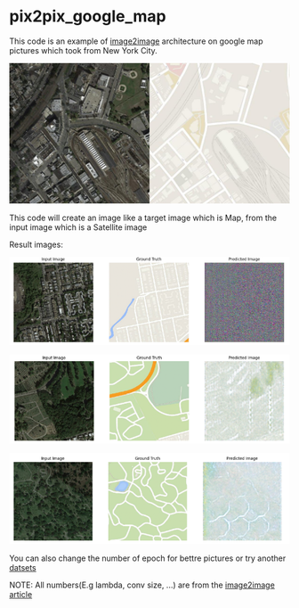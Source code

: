 # pix2pix_google_map

This code is an example of [image2image](https://arxiv.org/abs/1611.07004) architecture on google map pictures which took from New York City.

![alt text](https://raw.githubusercontent.com/manishemirani/pix2pix_google_map/main/City.png)

This code will create an image like a target image which is Map, from the input image which is a Satellite image

Result images:

![alt text](https://raw.githubusercontent.com/manishemirani/pix2pix_google_map/main/test_images/test2.png)

![alt text](https://raw.githubusercontent.com/manishemirani/pix2pix_google_map/main/test_images/test1.png)

![alt text](https://raw.githubusercontent.com/manishemirani/pix2pix_google_map/main/test_images/test3.png)

You can also change the number of epoch for bettre pictures or try another [datsets](https://people.eecs.berkeley.edu/~tinghuiz/projects/pix2pix/datasets/)

NOTE: All numbers(E.g lambda, conv size, ...) are from the [image2image article](https://arxiv.org/abs/1611.07004)
